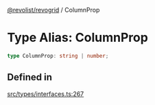 [@revolist/revogrid](README.md) / ColumnProp

# Type Alias: ColumnProp

```ts
type ColumnProp: string | number;
```

## Defined in

[src/types/interfaces.ts:267](https://github.com/revolist/revogrid/blob/e4a447d6483665fe275065ba5ef60722f4635503/src/types/interfaces.ts#L267)
